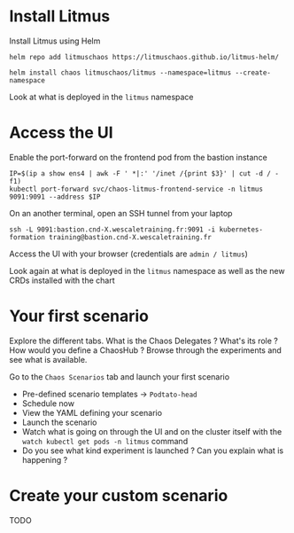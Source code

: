 
# Install Litmus


Install Litmus using Helm
```
helm repo add litmuschaos https://litmuschaos.github.io/litmus-helm/

helm install chaos litmuschaos/litmus --namespace=litmus --create-namespace
```

Look at what is deployed in the `litmus` namespace


# Access the UI

Enable the port-forward on the frontend pod from the bastion instance
```
IP=$(ip a show ens4 | awk -F ' *|:' '/inet /{print $3}' | cut -d / -f1)
kubectl port-forward svc/chaos-litmus-frontend-service -n litmus 9091:9091 --address $IP
```

On an another terminal, open an SSH tunnel from your laptop
```
ssh -L 9091:bastion.cnd-X.wescaletraining.fr:9091 -i kubernetes-formation training@bastion.cnd-X.wescaletraining.fr
```

Access the UI with your browser (credentials are `admin / litmus`)


Look again at what is deployed in the `litmus` namespace as well as the new CRDs installed with the chart


# Your first scenario

Explore the different tabs.
What is the Chaos Delegates ? What's its role ?
How would you define a ChaosHub ? Browse through the experiments and see what is available.

Go to the `Chaos Scenarios` tab and launch your first scenario
 - Pre-defined scenario templates -> `Podtato-head`
 - Schedule now
 - View the YAML defining your scenario
 - Launch the scenario
 - Watch what is going on through the UI and on the cluster itself with the `watch kubectl get pods -n litmus` command
 - Do you see what kind experiment is launched ? Can you explain what is happening ?


# Create your custom scenario

TODO